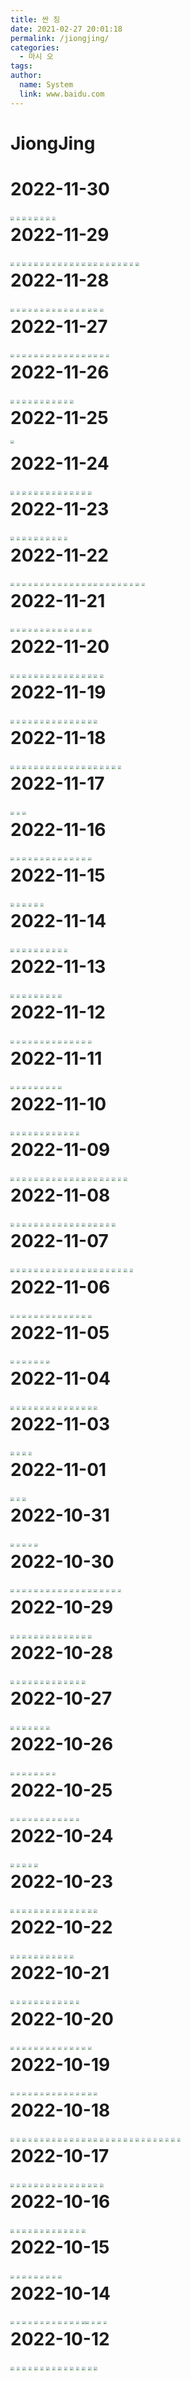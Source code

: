 ```yaml
---
title: 싼 징
date: 2021-02-27 20:01:18
permalink: /jiongjing/
categories:
  - 마시 오
tags:
author:
  name: System
  link: www.baidu.com
---
```

# JiongJing


# 2022-11-30
<div style="float: left;">

<img src="https://s11.weimiquan.com.cn/r/20221130/7d4f469651444b4abcb1ac5384c50a24.jpeg" style="zoom:35%">
<img src="https://s01.wemiquan.com/r/20221130/6efae1e631024790804bd17495aac95c.jpeg" style="zoom:35%">
<img src="https://s02.wemequan.cn/r/20221130/252ea153115b42938592a115f367f587.jpeg" style="zoom:35%">
<img src="https://s01.wemiquan.com/r/20221130/71defb0a9e6343d0909b0f2dada060ab.jpeg" style="zoom:35%">
<img src="https://s02.wemequan.cn/r/20221130/53e36942ac344a73b05ac53c37a6d38e.jpeg" style="zoom:35%">
<img src="https://s03.wemiquan.com/r/20221130/8829cd617d434e7a9af94de49b1fe7b7.jpeg" style="zoom:35%">
<img src="https://s01.wemiquan.com/r/20221130/b3083e62e43a4766bcfdd4fa69bd66f1.jpeg" style="zoom:35%">
<img src="https://s01.wemiquan.com/r/20221130/55a2ee4194ed4d96ad071ad2984efff3.jpeg" style="zoom:35%">

</div>

# 2022-11-29
<div style="float: left;">

<img src="https://s13.weimiquan.com.cn/r/20221129/6f4fedda737a4215a2974ff2091f6655.jpeg" style="zoom:35%">
<img src="https://s13.weimiquan.com.cn/r/20221129/78e6b0b8983b43e1b6ebb798d0d6e360.jpeg" style="zoom:35%">
<img src="https://s13.weimiquan.com.cn/r/20221129/d074537d64c54215be1d5c147eebc94c.jpeg" style="zoom:35%">
<img src="https://s13.weimiquan.com.cn/r/20221129/67be7b976b214ddbb48ac79da2b740bf.jpeg" style="zoom:35%">
<img src="https://s13.weimiquan.com.cn/r/20221129/687bc41a4d554adcb0e19ceb022b96f8.jpeg" style="zoom:35%">
<img src="https://s13.weimiquan.com.cn/r/20221129/c4fa63c72fe649bb9d652cde649cf3e2.jpeg" style="zoom:35%">
<img src="https://s13.weimiquan.com.cn/r/20221129/3ae9dd2bf5c14d168bbc7b3d77a40f2d.jpeg" style="zoom:35%">
<img src="https://s13.weimiquan.com.cn/r/20221129/f3a7be37352f41dea3ae1ba6bfbfc743.jpeg" style="zoom:35%">
<img src="https://s13.weimiquan.com.cn/r/20221129/fc5345ae5a8e4a5583281e279a74ffcc.jpeg" style="zoom:35%">
<img src="https://s04.wemiquan.com/r/20221129/062083796c334a30bfa5b41d2ad7c7d8.jpeg" style="zoom:35%">
<img src="https://s04.wemiquan.com/r/20221129/c5de46f17144490ea5ac08e5c5689bc7.jpeg" style="zoom:35%">
<img src="https://s04.wemiquan.com/r/20221129/38be4ec63c984561a211acf18b2063de.jpeg" style="zoom:35%">
<img src="https://s04.wemiquan.com/r/20221129/f27aab496e7e418693f216faa53602dc.jpeg" style="zoom:35%">
<img src="https://s04.wemiquan.com/r/20221129/47559dc3a4a94b36a4994880c04a998c.jpeg" style="zoom:35%">
<img src="https://s04.wemiquan.com/r/20221129/ff1ae398337645e9b91c6569a6d6948f.jpeg" style="zoom:35%">
<img src="https://s04.wemiquan.com/r/20221129/2ca842620a504c87a2d6b699b8f2a254.jpeg" style="zoom:35%">
<img src="https://s04.wemiquan.com/r/20221129/c32d3a0b47cc4abdb575588ec695f01a.jpeg" style="zoom:35%">
<img src="https://s04.wemiquan.com/r/20221129/156841b173564e72b92780ae1de8aaa5.jpeg" style="zoom:35%">
<img src="https://s11.weimiquan.com.cn/r/20221129/01080e09478f4430886b708ef2ec5ec4.jpeg" style="zoom:35%">
<img src="ttps://s11.weimiquan.com.cn/r/20221129/02e0a65022a94767a8353c5eabe2aa0c.jpeg" style="zoom:35%">
<img src="https://s11.weimiquan.com.cn/r/20221129/b81b4208b85c44f6a8d1a27186fdbe2b.jpeg" style="zoom:35%">
<img src="https://s13.weimiquan.com.cn/r/20221129/5f9519ac671b4b3da64381659c8bf769.jpeg" style="zoom:35%">

</div>

# 2022-11-28
<div style="float: left;">

<img src="https://s02.wemequan.cn/r/20221128/6031d8b05dbf4a7787751e82dbc9d246.jpeg" style="zoom:35%">
<img src="https://s02.wemequan.cn/r/20221128/4abd3e1a103a4c4897e0106805c9d9b5.jpeg" style="zoom:35%">
<img src="https://s02.wemequan.cn/r/20221128/d50e3256eb60482db5022686782a40d5.jpeg" style="zoom:35%">
<img src="https://s02.wemequan.cn/r/20221128/20170602f2d74e639e943a70dd9b9f3f.jpeg" style="zoom:35%">
<img src="https://s02.wemequan.cn/r/20221128/12b4c1aa1c8e432d8946a5b6b834254f.jpeg" style="zoom:35%">
<img src="https://s02.wemequan.cn/r/20221128/c2c61107990641c985a6b468f1912d22.jpeg" style="zoom:35%">
<img src="https://s02.wemequan.cn/r/20221128/c40a6588453d4c3fa81f65df726d00a4.jpeg" style="zoom:35%">
<img src="https://s02.wemequan.cn/r/20221128/4a9cda63be724227bded14aed7ca7705.jpeg" style="zoom:35%">
<img src="https://s02.wemequan.cn/r/20221128/1aa6b70ac403461eb9a2c341f6154805.jpeg" style="zoom:35%">
<img src="https://s02.wemequan.cn/r/20221128/5769aa1e05474e7b81e16d26ff484695.jpeg" style="zoom:35%">
<img src="https://s02.wemequan.cn/r/20221128/7f5584407b324b939179f65262f9b772.jpeg" style="zoom:35%">
<img src="https://s02.wemequan.cn/r/20221128/5b3f73353b104a9c81fe2e9499d21dde.jpeg" style="zoom:35%">
<img src="https://s02.wemequan.cn/r/20221128/562ed96fd32042b4adeb499945b58fb5.jpeg" style="zoom:35%">
<img src="https://s02.wemequan.cn/r/20221128/ee617211252a4bf4b85534cc0a24156f.jpeg" style="zoom:35%">
<img src="https://s02.wemequan.cn/r/20221128/c8c3806f74ad4f5682bdbfffd556d7f4.jpeg" style="zoom:35%">
<img src="https://s02.wemequan.cn/r/20221128/22db5a2d14c24932a442581b23315e9a.jpeg"style="zoom:35%">

</div>

# 2022-11-27
<div style="float: left;">

<img src="https://s02.wemiquan.com/r/20221128/7f8b6686ebd04df99ea56544a83fd604.jpeg" style="zoom:35%">
<img src="https://s02.wemiquan.com/r/20221128/64300c8cd1af4c90b57d4fad88a5ebe4.jpeg" style="zoom:35%">
<img src="https://s01.wemiquan.com/r/20221128/166be7067c6f4442a2004d9185348276.jpeg" style="zoom:35%">
<img src="https://s11.weimiquan.com.cn/r/20221128/fe083a3f6f8e4999a8d734fd89e5b64a.jpeg" style="zoom:35%">
<img src="https://s02.wemiquan.com/r/20221128/a6d1b0ccd85c4ac1986b7878d385e355.jpeg" style="zoom:35%">
<img src="https://s13.weimiquan.com.cn/r/20221128/e2d0afd47ea348228ca4a76cbb389565.jpeg" style="zoom:35%">
<img src="https://s13.weimiquan.com.cn/r/20221127/d140cf7f356b41ff98cfbdb24f080747.jpeg" style="zoom:35%">
<img src="https://s13.weimiquan.com.cn/r/20221127/c47cb9e235104c1e9db7fb0ad6853480.jpeg" style="zoom:35%">
<img src="https://s13.weimiquan.com.cn/r/20221127/46fdf96ead884c089ad801182c5a97e9.jpeg" style="zoom:35%">
<img src="ttps://s13.weimiquan.com.cn/r/20221127/736d4004ff34493bb63318754873e489.jpeg" style="zoom:35%">
<img src="https://s13.weimiquan.com.cn/r/20221127/e214452a1b1a46d192a92dbc054aa7ac.jpeg" style="zoom:35%">
<img src="https://s13.weimiquan.com.cn/r/20221127/07566fe1c73c4d89963d9242fd3016aa.jpeg" style="zoom:35%">
<img src="https://s03.wemiquan.com/r/20221127/060502908a8f42b380c26d390f357353.jpeg" style="zoom:35%">
<img src="https://s05.wemequan.cn/r/20221127/c99c3c9dc7b7497dbea40d8dedead17e.jpeg" style="zoom:35%">
<img src="https://s04.weimiquan.com.cn/r/20221127/dfe0e48270c64515877de8392c0414c9.jpeg" style="zoom:35%">
<img src="https://s02.wemiquan.com/r/20221127/947aaa0ac602412982048810c3173506.jpeg" style="zoom:35%">
<img src="https://s02.wemiquan.com/r/20221127/91a0f80e2a564490be36b96650035a39.jpeg" style="zoom:35%">

</div>

# 2022-11-26
<div style="float: left;">

<img src="https://s10.weimiquan.com.cn/r/20221126/c14c2a6df2384e5a97ad0955612d1c8c.jpeg" style="zoom:35%">
<img src="https://s02.wemiquan.com/r/20221126/cf27f30e55cd4b03b25434951020ef3f.jpeg" style="zoom:35%">
<img src="https://s05.wemequan.cn/r/20221126/486599dee9b9465c8d30785c02862011.jpeg" style="zoom:35%">
<img src="https://s03.weimiquan.com.cn/r/20221126/1917a7b010254c1a80be7a1129f5a7e8.jpeg" style="zoom:35%">
<img src="https://s02.wemiquan.com/r/20221126/9416a64967714d7eae9925867670a3dc.jpeg" style="zoom:35%">
<img src="https://s02.wemequan.cn/r/20221126/d0d925d888774becbd0d1e8f18dd400b.jpeg" style="zoom:35%">
<img src="https://s01.wemiquan.com/r/20221126/c19a99374eb2450ab6b402b6960540f0.jpeg" style="zoom:35%">
<img src="https://s03.wemiquan.com/r/20221126/8c28c50ca87a4d918b38a5394f1652a5.jpeg" style="zoom:35%">
<img src="https://s05.wemiquan.com/r/20221126/7379368287494f748829dd2fd66a8fbd.jpeg" style="zoom:35%">
<img src="https://s01.wemiquan.com/r/20221126/77e73ad5d14f4a7fafd202b8c0b41fe0.jpeg" style="zoom:35%">
<img src="https://s12.weimiquan.com.cn/r/20221126/7fbcc3e25f3e4356a2054f226b414c8d.jpeg" style="zoom:35%">

</div>

# 2022-11-25
<div style="float: left;">

<img src="https://s05.wemequan.cn/r/20221128/73a9246d2fc14109b466c89b5a6dfc1c.png" style="zoom:35%">

</div>

# 2022-11-24
<div style="float: left;">

<img src="https://s11.weimiquan.com.cn/r/20221124/9eee1402c54d414989dfc6c25968dbdb.jpeg" style="zoom:35%">
<img src="https://s03.wemiquan.com/r/20221124/e61185861da94ab4a310b1795508ae42.jpeg" style="zoom:35%">
<img src="https://s03.wemiquan.com/r/20221124/2ae59483ebea42b4b74d97379445d7d0.jpeg" style="zoom:35%">
<img src="https://s05.wemequan.cn/r/20221124/f619a7c9e46d408d9a4041fa4012951e.jpeg" style="zoom:35%">
<img src="https://s02.wemequan.cn/r/20221124/e2bbfa3e53bf438d88caaa9156e6b19f.jpeg" style="zoom:35%">
<img src="https://s04.weimiquan.com.cn/r/20221124/2c68a3d368514575ab652e72c2e4eb4d.jpeg" style="zoom:35%">
<img src="https://s02.wemequan.cn/r/20221125/dfd3b3ad6d1e460b90e2729d5912a7fb.jpeg" style="zoom:35%">
<img src="https://s02.wemequan.cn/r/20221125/f43f3f18469c4f508f06a4e1eb882f69.jpeg" style="zoom:35%">
<img src="https://s02.wemequan.cn/r/20221125/eac3bf108f7c4d6582efa8cd65a8893f.jpeg" style="zoom:35%">
<img src="https://s03.wemiquan.com/r/20221124/510f96075e3049a2bda06d28c6662a5c.jpeg" style="zoom:35%">
<img src="https://s12.weimiquan.com.cn/r/20221124/621cecb74073482d89d7a132e4ae37cf.jpeg" style="zoom:35%">
<img src="https://s03.wemiquan.com/r/20221124/dcdff46a37c54ffda0cc5b5f7fee3f55.jpeg" style="zoom:35%">
<img src="https://s03.wemiquan.com/r/20221124/b061814d0a0345d9ae62ae6f5c80e56f.jpeg" style="zoom:35%">
<img src="https://s01.wemiquan.com/r/20221125/5a12ffef66fa4bcfa4a16bcc446bf287.jpeg" style="zoom:35%">

</div>

# 2022-11-23
<div style="float: left;">

<img src="https://s03.wemiquan.com/r/20221123/1a6b4fed68e8411bbcb22534a1deb3cb.jpeg" style="zoom:35%">
<img src="https://s04.weimiquan.com.cn/r/20221123/0cfe98f5217a401abbb3c5433efedf57.jpeg" style="zoom:35%">
<img src="https://s03.weimiquan.com.cn/r/20221123/1f684b11c06d4eb78fb3e0233b9d3c70.jpeg" style="zoom:35%">
<img src="https://s04.wemiquan.com/r/20221123/4aeb6d13eabd46c29bc21dd6528a73e3.jpeg" style="zoom:35%">
<img src="https://s02.wemiquan.com/r/20221123/0c517a85da37432992ef9bd6a7c9eb0c.jpeg" style="zoom:35%">
<img src="https://s03.wemiquan.com/r/20221123/a92a372dde1f4e5b9df38973d0819d0f.jpeg" style="zoom:35%">
<img src="https://s04.weimiquan.com.cn/r/20221123/f6e3aa1d6b5c491e8d9c44434aba15de.jpeg" style="zoom:35%">
<img src="https://s04.weimiquan.com.cn/r/20221123/10d8d2a367a547c7a1588b93ca6c5f5c.jpeg" style="zoom:35%">
<img src="https://s03.wemiquan.com/r/20221123/7ab7590c60884e1abc904d027e27d4fa.jpeg" style="zoom:35%">
<img src="https://s03.wemiquan.com/r/20221123/9f68cd4dc61c4bd899e230180450f756.jpeg" style="zoom:35%">

</div>

# 2022-11-22
<div style="float: left;">

<img src="https://s01.wemiquan.com/r/20221122/15231fc215eb4a408129e9c8408dec27.jpeg" style="zoom:35%">
<img src="https://s04.wemiquan.com/r/20221122/f213aa83c6354a1e92ba2c85eedfb235.jpeg" style="zoom:35%">
<img src="https://s05.wemiquan.com/r/20221122/8855214f84914631b5994463e02124ce.jpeg" style="zoom:35%">
<img src="https://s05.wemiquan.com/r/20221122/4c6db9a920554711a21ff29592c991e5.jpeg" style="zoom:35%">
<img src="https://s02.wemiquan.com/r/20221122/8116591f406d4366886978111b9c4e6f.jpeg" style="zoom:35%">
<img src="https://s03.weimiquan.com.cn/r/20221122/4d1ad8c327e54be3817319598fc14a5c.jpeg" style="zoom:35%">
<img src="https://s02.wemiquan.com/r/20221122/f682761b07404469a29419e7c79c012e.jpeg" style="zoom:35%">
<img src="https://s03.wemiquan.com/r/20221122/f1cdfa1cac06491992928d7e24f300a8.jpeg" style="zoom:35%">
<img src="https://s05.wemequan.cn/r/20221122/71cc2c2dac454ed2b57b1b55ae2a4678.jpeg" style="zoom:35%">
<img src="https://s04.weimiquan.com.cn/r/20221122/455f5223f83643249d37b405f395564e.jpeg" style="zoom:35%">
<img src="https://s01.wemiquan.com/r/20221122/59e9734b5db143de867a065c52e12103.jpeg" style="zoom:35%">
<img src="https://s15.wemequan.cn/r/20221122/37cc9a447682494cb2b6e7a169a5bd06.jpeg" style="zoom:35%">
<img src="https://s01.wemiquan.com/r/20221122/eedee959b76f43959fd18695c5ab6be4.jpeg" style="zoom:35%">
<img src="https://s02.wemiquan.com/r/20221122/4130107ff94245f5a4881a357481707a.jpeg" style="zoom:35%">
<img src="https://s02.wemiquan.com/r/20221122/6afad7e8de994c7094c579ce57928002.jpeg" style="zoom:35%">
<img src="https://s15.wemequan.cn/r/20221122/ed88b73b089b484bafd6a8e9b08069a9.jpeg" style="zoom:35%">
<img src="https://s03.weimiquan.com.cn/r/20221122/732e736a1e114cef985d451a494d55ea.jpeg" style="zoom:35%">
<img src="https://s01.wemiquan.com/r/20221122/10b5a5fb14374b27b04dc1e54fe351e6.jpeg" style="zoom:35%">
<img src="https://s12.weimiquan.com.cn/r/20221122/9b53b5688cdc4de2a1d6ef10d8455d7c.jpeg" style="zoom:35%">
<img src="https://s03.wemiquan.com/r/20221122/89eaa8da60cc458586c6ddddc4c4cc4b.jpeg" style="zoom:35%">
<img src="https://s01.wemiquan.com/r/20221122/cc25164eb31041508d721e2d356a3dbe.jpeg" style="zoom:35%">
<img src="https://s05.wemiquan.com/r/20221122/a99ec84f83d64fb490f95dc30dd463be.jpeg" style="zoom:35%">
<img src="https://s01.wemiquan.com/r/20221122/51381d6f22b349aebce868bfc4c9f5e9.jpeg" style="zoom:35%">

</div>

# 2022-11-21
<div style="float: left;">

<img src="https://s02.wemiquan.com/r/20221121/fe49e6eafe194987b212a7146c7ccabe.jpeg" style="zoom:35%">
<img src="https://s05.wemequan.cn/r/20221121/19e2a6308afb48e7ada6bb3fdf938b25.jpeg" style="zoom:35%">
<img src="https://s04.wemiquan.com/r/20221121/90fea5426e2c44f99ee1391d2460204d.jpeg" style="zoom:35%">
<img src="https://s10.weimiquan.com.cn/r/20221121/238da1ca92854d08ab53302c954fb96b.jpeg" style="zoom:35%">
<img src="https://s02.wemiquan.com/r/20221122/8da2d7b80702484282fb521e4c6f39dc.jpeg" style="zoom:35%">
<img src="https://s03.weimiquan.com.cn/r/20221122/187ed3f34b1b4241996d6a81243f6341.jpeg" style="zoom:35%">
<img src="https://s02.wemequan.cn/r/20221122/6a4bf255dd464698acd41a6a71a11829.jpeg" style="zoom:35%">
<img src="https://s13.weimiquan.com.cn/r/20221121/c203214d03794bee9b04474cfd519ada.jpeg" style="zoom:35%">
<img src="https://s12.weimiquan.com.cn/r/20221121/37e827e63c024af7b50ea0596e7725ab.jpeg" style="zoom:35%">
<img src="https://s05.wemiquan.com/r/20221121/642ad8b5c0bb4dffb250c032e9b3bada.jpeg" style="zoom:35%">
<img src="https://s12.weimiquan.com.cn/r/20221121/81698618a5ed4b078a4335daf3d4bb99.jpeg" style="zoom:35%">
<img src="https://s05.wemiquan.com/r/20221121/11c6e0fcf6ac44f7a959342731dcffa8.jpeg" style="zoom:35%">
<img src="https://s05.wemiquan.com/r/20221121/0a596f25c66749ce848e42e4a19fc935.jpeg" style="zoom:35%">
<img src="https://s05.wemequan.cn/r/20221121/e16792a69f9b4aee8555af8fcd765e7f.jpeg" style="zoom:35%">

</div>

# 2022-11-20
<div style="float: left;">

<img src="https://s11.weimiquan.com.cn/r/20221120/26357fbe89fa47beb851e42f8372b5ac.jpeg" style="zoom:35%">
<img src="https://s01.wemiquan.com/r/20221120/6688c673c3de4349af29e39851823231.jpeg" style="zoom:35%">
<img src="https://s04.wemiquan.com/r/20221120/cdef0b6a5b5c4d1fa2ece2b1f3f0d59e.jpeg" style="zoom:35%">
<img src="https://s04.weimiquan.com.cn/r/20221120/364209b0a33045e19f965428c7886738.jpeg" style="zoom:35%">
<img src="https://s05.wemequan.cn/r/20221120/935eb79e8ebc4180b276f9712a6b3681.jpeg" style="zoom:35%">
<img src="https://s04.weimiquan.com.cn/r/20221120/5db7f3596c73452ebebd1f8697468e90.jpeg" style="zoom:35%">
<img src="https://s02.wemequan.cn/r/20221120/c24638006e02418283e20b3a98e2b5ba.jpeg" style="zoom:35%">
<img src="https://s01.wemiquan.com/r/20221120/5c6ed420ebc84e478b735d08f83880e0.jpeg" style="zoom:35%">
<img src="https://s02.wemequan.cn/r/20221120/8ab4df5382f14ca88fb5cdb3d00d095a.jpeg" style="zoom:35%">
<img src="https://s05.wemiquan.com/r/20221120/f6798941f73b45058afdaea620b60364.jpeg" style="zoom:35%">
<img src="https://s03.wemiquan.com/r/20221120/3e748887bee44997b19c2459c793d980.jpeg" style="zoom:35%">
<img src="https://s05.wemiquan.com/r/20221120/b9dfacaea3784ba9aa9afa18e01a5a3a.jpeg" style="zoom:35%">
<img src="https://s02.wemequan.cn/r/20221120/c6539bcc2ffa435490bf0b2ef3fcb3fc.jpeg" style="zoom:35%">
<img src="https://s12.weimiquan.com.cn/r/20221120/1bfc7b4b549b471fb1259487db0c2b72.jpeg" style="zoom:35%">
<img src="https://s05.wemiquan.com/r/20221120/7436f674fa234f848dc756c3860ddceb.jpeg" style="zoom:35%">
<img src="https://s01.wemiquan.com/r/20221120/68b58a4221e648849a472eef7acbd6c4.jpeg" style="zoom:35%">

</div>


# 2022-11-19
<div style="float: left;">

<img src="https://s05.wemiquan.com/r/20221119/d66aaf97a88747619933e19122bc6b59.jpeg" style="zoom:35%">
<img src="https://s01.wemiquan.com/r/20221119/c61872cf1013477086fee97e1f3f953c.jpeg" style="zoom:35%">
<img src="https://s02.wemequan.cn/r/20221119/4d24c470f37c44d18b9045b5e1f4c263.jpeg" style="zoom:35%">
<img src="https://s05.wemiquan.com/r/20221119/069692c636ce46e192ca0f41784c6956.jpeg" style="zoom:35%">
<img src="https://s03.wemiquan.com/r/20221119/e2dd4f836bed409fa74fd617ee8e6301.jpeg" style="zoom:35%">
<img src="https://s01.wemiquan.com/r/20221119/b024b231bc094c28b123f1a35888e770.jpeg" style="zoom:35%">
<img src="https://s03.wemiquan.com/r/20221119/54bff57eb212448db0340a47d12cecb7.jpeg" style="zoom:35%">
<img src="https://s05.wemiquan.com/r/20221119/ade507eef4504a72a1739d0589a381f4.jpeg" style="zoom:35%">
<img src="https://s01.wemiquan.com/r/20221119/8f707c3647ef48d7b6ff66df5b66cb5f.jpeg" style="zoom:35%">
<img src="https://s01.wemiquan.com/r/20221119/6cb9a4776f7240a989f8edb9b01913b1.jpeg" style="zoom:35%">
<img src="https://s01.wemiquan.com/r/20221119/d4536e0805ff49e7aa6091929480979a.jpeg" style="zoom:35%">
<img src="https://s05.wemiquan.com/r/20221119/73af4dfc36534741b4526eebea752c23.jpeg" style="zoom:35%">
<img src="https://s05.wemequan.cn/r/20221119/44700625ba2144518e4d67ae6d70365e.jpeg" style="zoom:35%">
<img src="https://s02.wemiquan.com/r/20221119/ca633111d04c47fea2403f32b0258e32.jpeg" style="zoom:35%">
<img src="https://s05.wemiquan.com/r/20221119/b3fbf9dbf43a4b48ad90536e13c44b35.jpeg" style="zoom:35%">

</div>


# 2022-11-18
<div style="float: left;">

<img src="https://s05.wemiquan.com/r/20221119/b2f98cc69bec48f48f8285c00152c065.jpeg" style="zoom:35%">
<img src="https://s05.wemequan.cn/r/20221119/176f787e21e94eaf9a1d82742d52e4c2.jpeg" style="zoom:35%">
<img src="https://s03.wemiquan.com/r/20221119/258185db75cb49508cba72041a2f0392.jpeg" style="zoom:35%">
<img src="https://s03.wemiquan.com/r/20221119/8fc07ac110304cd89d83dea43f569cc9.jpeg" style="zoom:35%">
<img src="https://s05.wemequan.cn/r/20221119/089795fb48e546c582a1ed4167803aad.jpeg" style="zoom:35%">
<img src="https://s12.weimiquan.com.cn/r/20221118/e33e70dd2d4945dcbaf9999b9f1073e0.jpeg" style="zoom:35%">
<img src="https://s05.wemequan.cn/r/20221118/01e7c924d1c64d0a8d5e079ed04481bb.jpeg" style="zoom:35%">
<img src="https://s04.wemiquan.com/r/20221118/484cac3c942a49ae91fbcde5f432cf51.jpeg" style="zoom:35%">
<img src="https://s10.weimiquan.com.cn/r/20221118/d93994e0ff1e4af3ba7380f0ca8e9734.jpeg" style="zoom:35%">
<img src="https://s05.wemiquan.com/r/20221118/86910070112e46fcb9f27bf60b4a87f1.jpeg" style="zoom:35%">
<img src="https://s04.wemiquan.com/r/20221118/46dc90b3444f4c46b74d260a3be37442.jpeg" style="zoom:35%">
<img src="https://s01.wemiquan.com/r/20221118/55ff9b79bfe9487fad6f6569e5717d28.jpeg" style="zoom:35%">
<img src="https://s05.wemequan.cn/r/20221118/990ab8187e254ff1b37a4ad4b0b85a17.jpeg" style="zoom:35%">
<img src="https://fs11.wemiquan.com/r/20221118/802f566e511f4c26bbb3a168eb06c5d6.jpeg" style="zoom:35%">
<img src="https://fs11.wemiquan.com/r/20221118/7deac1bccc224ced9b61b40bb2d8adb4.jpeg" style="zoom:35%">
<img src="https://s15.wemequan.cn/r/20221118/ec3575b89b8a49bfb34e4a87a963c09c.jpeg" style="zoom:35%">
<img src="https://fs13.wemiquan.com/r/20221118/bff562bdacca400a95c1b5f0b30f559d.jpeg" style="zoom:35%">
<img src="https://s02.wemiquan.com/r/20221118/4a95b1e8f71548c78390ab4927a855c9.jpeg" style="zoom:35%">
<img src="https://s02.wemiquan.com/r/20221118/067c2b04587e467da93cb26cc9e8cbe5.jpeg" style="zoom:35%">

</div>


# 2022-11-17
<div style="float: left;">

<img src="https://s02.wemequan.cn/r/20221118/d90422379cd44bf1bc32943dd320affd.jpeg" style="zoom:35%">
<img src="https://s05.wemequan.cn/r/20221118/dbdefaa9657c4c6abcd67511327a4710.jpeg" style="zoom:35%">
<img src="https://s03.wemiquan.com/r/20221118/036fcee3eee04b12a5578002aad9da9f.jpeg" style="zoom:35%">

</div>

# 2022-11-16
<div style="float: left;">

<img src="https://s02.wemiquan.com/r/20221116/81f841304c8a4c8ab0e3c06918e18b86.jpeg" style="zoom:35%">
<img src="https://s11.weimiquan.com.cn/r/20221116/365b44c4cfa34e84a4fcc7d060770cf0.jpeg" style="zoom:35%">
<img src="https://s01.wemiquan.com/r/20221116/e5171159b361428794c9bdcc3d08628e.jpeg" style="zoom:35%">
<img src="https://s05.wemiquan.com/r/20221116/cc7da4444a764263b8caeaa7a1ce1415.jpeg" style="zoom:35%">
<img src="https://s02.wemequan.cn/r/20221116/e4e5f0a0e2424e9cbb4e6739c51fbf77.jpeg" style="zoom:35%">
<img src="https://s04.wemiquan.com/r/20221116/2191dc2c058a45b69cddb751dc680866.jpeg" style="zoom:35%">
<img src="https://s11.weimiquan.com.cn/r/20221116/cb914a0cd4d3462e95f6da78965cc9c3.jpeg" style="zoom:35%">
<img src="https://s04.wemiquan.com/r/20221116/1fa4d0a845fd45699a75f126cef56bc5.jpeg" style="zoom:35%">
<img src="https://fs12.wemiquan.com/r/20221116/8f63f53cd72e431291fc53b1c869d58b.jpeg" style="zoom:35%">
<img src="https://s01.wemiquan.com/r/20221116/019fa4fb1e34432ab3e44f9c3abe2ab1.jpeg" style="zoom:35%">
<img src="https://s02.wemequan.cn/r/20221116/b02237fdef804ce5a441b96d3e624e00.jpeg" style="zoom:35%">
<img src="https://fs12.wemiquan.com/r/20221116/d8a9761314c4435ca5ff101432a1f340.jpeg" style="zoom:35%">
<img src="https://s05.wemequan.cn/r/20221116/79e207591ddb49a69dfb54bf44137230.jpeg" style="zoom:35%">
<img src="https://s02.wemequan.cn/r/20221116/ad9b715937e84d00ad57b763223fb7a6.jpeg" style="zoom:35%">

</div>

# 2022-11-15
<div style="float: left;">

<img src="https://s01.wemiquan.com/r/20221115/7c484277207d4e2e85f04a100ea3bd52.jpeg" style="zoom:35%">
<img src="https://s02.wemiquan.com/r/20221115/a822a8aea22349bbb9519ee175b5a5b4.jpeg" style="zoom:35%">
<img src="https://fs04.wemiquan.com/r/20221115/d0d092afadf24689b2706dbe75aba768.jpeg" style="zoom:35%">
<img src="https://s01.wemiquan.com/r/20221115/a6c158e95ed34830be27dad6b442b045.jpeg" style="zoom:35%">
<img src="https://s15.wemequan.cn/r/20221115/d9d9b5af31664e1da79e2a565301fa0b.jpeg" style="zoom:35%">
<img src="https://s15.wemequan.cn/r/20221115/efc5d9e5360b438e89a7f577f5903868.jpeg" style="zoom:35%">

</div>

# 2022-11-14
<div style="float: left;">

<img src="https://s05.wemiquan.com/r/20221114/fc515cf0d5dd43888a1bc3a666eb3505.jpeg" style="zoom:35%">
<img src="https://s02.wemiquan.com/r/20221114/444f6d6e4fcf44959b5b966a9ec26ad5.jpeg" style="zoom:35%">
<img src="https://s01.wemiquan.com/r/20221114/9aa96237e53747e2b3f2d6fa1c8a6689.jpeg" style="zoom:35%">
<img src="https://s02.wemequan.cn/r/20221114/8089141500874743a494f7c50c3c10e5.jpeg" style="zoom:35%">
<img src="https://s03.wemiquan.com/r/20221114/a36ffccd5898474aae54d275891d392e.jpeg" style="zoom:35%">
<img src="https://s01.wemiquan.com/r/20221114/7b43371caf7544f4a24acd26fca1f6a7.jpeg" style="zoom:35%">
<img src="https://fs13.wemiquan.com/r/20221114/6a53ac5933b74219908de4468bf2b75e.jpeg" style="zoom:35%">
<img src="https://s05.wemequan.cn/r/20221114/b6eee4669c284838a4f81994f1b679b5.jpeg" style="zoom:35%">
<img src="https://s15.wemequan.cn/r/20221114/c436c167bf16413d90dd9e5a33fb84a1.jpeg" style="zoom:35%">
<img src="https://s15.wemequan.cn/r/20221114/a90372b8a7fe410ea305155e26b71c6b.jpeg" style="zoom:35%">

</div>

# 2022-11-13
<div style="float: left;">

<img src="https://s15.wemequan.cn/r/20221113/52b0033e0cb64590b2a718274d3f5454.jpeg" style="zoom:35%">
<img src="https://s03.wemiquan.com/r/20221113/63b52c2532ba464ab51cca0bac146328.jpeg" style="zoom:35%">
<img src="https://fs10.wemiquan.com/r/20221113/d0a02e1349f246e99c9f074290f6327e.jpeg" style="zoom:35%">
<img src="https://s11.weimiquan.com.cn/r/20221113/109e61f52d2641e082922d94f225cb54.jpeg" style="zoom:35%">
<img src="https://s02.wemiquan.com/r/20221113/4d4c7df90ac74f19b812e1022b59b802.jpeg" style="zoom:35%">
<img src="https://s05.wemequan.cn/r/20221113/8e48e674f18c4f9994c245b02423ef4c.jpeg" style="zoom:35%">
<img src="https://fs03.wemiquan.com/r/20221114/5655392b9e5d4a7389ed80fa39e45fb7.jpeg" style="zoom:35%">
<img src="https://s02.wemiquan.com/r/20221115/b34e99cd2e5e427fabe243e9e990437b.jpeg" style="zoom:35%">
<img src="https://s02.wemiquan.com/r/20221115/f708003649304b93be3349a646cafc67.jpeg" style="zoom:35%">

</div>

# 2022-11-12
<div style="float: left;">

<img src="https://s02.wemiquan.com/r/20221112/c1994f87aeb542e0a8b55896b3560fe6.jpeg" style="zoom:35%">
<img src="https://s01.wemiquan.com/r/20221112/a201e931f52748f18c78b05d2aa48535.jpeg" style="zoom:35%">
<img src="https://s05.wemiquan.com/r/20221112/9e90aa79821e42a28ab0dec7ffa2fc76.jpeg" style="zoom:35%">
<img src="https://s03.wemiquan.com/r/20221112/4345571cffd642a19ced40c1c07f470c.jpeg" style="zoom:35%">
<img src="https://s05.wemequan.cn/r/20221112/8f00d748a0f34a58923c071421c87234.jpeg" style="zoom:35%">
<img src="https://s15.wemequan.cn/r/20221112/24806391145543f592a98e8650403619.jpeg" style="zoom:35%">
<img src="https://s01.wemiquan.com/r/20221112/55b465a6dd814c3886f947aeae92a4c8.jpeg" style="zoom:35%">
<img src="https://s05.wemequan.cn/r/20221112/0ce1f78117ad4db6b75553d0003111fc.jpeg" style="zoom:35%">
<img src="https://s04.wemiquan.com/r/20221112/faedcfbf63be42dcbc6327c45920cb15.jpeg" style="zoom:35%">
<img src="https://s02.wemiquan.com/r/20221112/c5cca044878e484d883dfc2320a5a770.jpeg" style="zoom:35%">
<img src="https://s03.wemiquan.com/r/20221112/3505c85b5510485a999271b4dad811ba.jpeg" style="zoom:35%">
<img src="https://fs13.wemiquan.com/r/20221112/0bad9c0f8f5041e39fbebacef72d71ff.jpeg" style="zoom:35%">
<img src="https://fs04.wemiquan.com/r/20221112/6f2403afce9942c1abb1b4ca18f5ec38.jpeg" style="zoom:35%">
<img src="https://s02.wemequan.cn/r/20221112/86aee35794b14324bd16fa89e9684e5f.jpeg" style="zoom:35%">

</div>

# 2022-11-11
<div style="float: left;">
<img src="https://s05.wemequan.cn/r/20221111/8b1a0b01c1884f0bab84effbf6c52625.jpeg" style="zoom:35%">
<img src="https://fs12.wemiquan.com/r/20221111/fbb6f239b6a74be3a6e41e8999428cb5.jpeg" style="zoom:35%">
<img src="https://s02.wemequan.cn/r/20221111/d0ebd657ffd849178262899736e3242c.jpeg" style="zoom:35%">
<img src="https://s15.wemequan.cn/r/20221111/4a54be0fc2f648b58930ba0b66519c6e.jpeg" style="zoom:35%">
<img src="https://s05.wemequan.cn/r/20221111/29a5e12d48a24dcc9fb9f30b776a68ad.jpeg" style="zoom:35%">
<img src="https://fs12.wemiquan.com/r/20221111/b2de602959144c3b86be5e0c5d36df6a.jpeg" style="zoom:35%">
<img src="https://s05.wemiquan.com/r/20221111/56ab7d585930475393de14ea21f4ba0b.jpeg" style="zoom:35%">
<img src="https://fs12.wemiquan.com/r/20221111/6739033b85214d87b4d392f3b6495c54.jpeg" style="zoom:35%">
<img src="https://s02.wemequan.cn/r/20221111/3a6caae0b51e4fc1a1808b0568783451.jpeg" style="zoom:35%">

</div>

# 2022-11-10
<div style="float: left;">

<img src="https://s02.wemequan.cn/r/20221110/d1ee8cab404c436bb5d668ef4776a342.jpeg" style="zoom:35%">
<img src="https://s01.wemiquan.com/r/20221110/9c113f5c03a04cdd9700e9827d070b0a.jpeg" style="zoom:35%">
<img src="https://fs12.wemiquan.com/r/20221110/83c2bef87886437d9a0b2b8a620cb97e.jpeg" style="zoom:35%">
<img src="https://s01.wemiquan.com/r/20221110/d1ec1397d64d47999eb8389d7abe635e.jpeg" style="zoom:35%">
<img src="https://s05.wemequan.cn/r/20221110/3536e5645d0f414c93125b7b6fd627f5.jpeg" style="zoom:35%">
<img src="https://s03.wemiquan.com/r/20221110/460cbef06c1a4ebca32804839dbc554d.jpeg" style="zoom:35%">
<img src="https://s02.wemiquan.com/r/20221110/d23901cb7ec64a0d84a1f264570eea75.jpeg" style="zoom:35%">
<img src="https://s05.wemiquan.com/r/20221110/b0463ca545b74104801b87e33b799d69.jpeg" style="zoom:35%">
<img src="https://s01.wemiquan.com/r/20221110/5408841ae0294914b1350b9dd5c2878d.jpeg" style="zoom:35%">
<img src="https://s04.wemiquan.com/r/20221110/e66b07ff1f054dafaac9d17bbb59da52.jpeg" style="zoom:35%">
<img src="https://s05.wemiquan.com/r/20221110/7d444f9104ba4bbc9df8e83152d0cda4.jpeg" style="zoom:35%">
<img src="https://s04.wemiquan.com/r/20221110/aabacd77d1ce4555a9502966c6dc8889.jpeg" style="zoom:35%">

</div>

# 2022-11-09
<div style="float: left;">

<img src="https://s05.wemiquan.com/r/20221109/44ea6e57926c474e97f53b77bb18a736.jpeg" style="zoom:35%">
<img src="https://s05.wemequan.cn/r/20221109/d890121197d54144811aae2368dc71c3.jpeg" style="zoom:35%">
<img src="https://s11.weimiquan.com.cn/r/20221109/356016a24ef2447185c3aeb0b102e603.jpeg" style="zoom:35%">
<img src="https://s12.weimiquan.com.cn/r/20221109/83c81d1f3a794f5ba4fba92776bf7a4f.jpeg" style="zoom:35%">
<img src="https://s05.wemiquan.com/r/20221109/2fe846217e074faa8cfd612693bfd95c.jpeg" style="zoom:35%">
<img src="https://s11.weimiquan.com.cn/r/20221109/76f8d979a5f2471fab1bfcb9f547786c.jpeg" style="zoom:35%">
<img src="https://s13.weimiquan.com.cn/r/20221109/05f16f5550b144a8b13d688623c46d65.jpeg" style="zoom:35%">
<img src="https://s02.wemiquan.com/r/20221109/f6eee077d7bf4552b9be82a207390493.jpeg" style="zoom:35%">
<img src="https://fs10.wemiquan.com/r/20221109/92d2175be1b74a06b063491383b407a7.jpeg" style="zoom:35%">
<img src="https://s11.weimiquan.com.cn/r/20221109/af3525d3d3ff46c99c36500f7d924f86.jpeg" style="zoom:35%">
<img src="https://s02.wemequan.cn/r/20221109/ec49a0dd78884acca5f2faa01e99600b.jpeg" style="zoom:35%">
<img src="https://s05.wemequan.cn/r/20221109/b699734d14d64fecafcd5ea40cbc41be.jpeg" style="zoom:35%">
<img src="https://s05.wemiquan.com/r/20221109/94de0ac71eca4103b5a482881bad831c.jpeg" style="zoom:35%">
<img src="https://s02.wemiquan.com/r/20221109/f17505fb35c4407786f56dc18b86d09e.jpeg" style="zoom:35%">
<img src="https://fs10.wemiquan.com/r/20221109/43e719c5aa044f8eb7703d72a3b77b7e.jpeg" style="zoom:35%">
<img src="https://s01.wemiquan.com/r/20221109/1444a30445aa4e5ab21d47e12e99c5ab.jpeg" style="zoom:35%">
<img src="https://s05.wemequan.cn/r/20221109/748d58e0fb6740e88ad9d368db3c8842.jpeg" style="zoom:35%">
<img src="https://s04.wemiquan.com/r/20221109/dc6b9527dcc84c55873039ac754f83f4.jpeg" style="zoom:35%">
<img src="https://s15.wemequan.cn/r/20221109/0b87d737553149f7be6d81177c0aed50.jpeg" style="zoom:35%">
<img src="https://s04.wemiquan.com/r/20221109/7baeb2b2ba7845019d8e2ea53f81ae9e.jpeg" style="zoom:35%">

</div>

# 2022-11-08
<div style="float: left;">

<img src="https://fs10.wemiquan.com/r/20221108/8a8bdeed35c04fb398ee20d1a788ad18.jpeg" style="zoom:35%">
<img src="https://s11.weimiquan.com.cn/r/20221108/f5102b44d4654c02a1e09c8729d6c30c.jpeg" style="zoom:35%">
<img src="https://s02.wemiquan.com/r/20221108/90e61837544c42c082d4192730830f78.jpeg" style="zoom:35%">
<img src="https://s04.wemiquan.com/r/20221108/1b86c00764a34db8b82f247807403298.jpeg" style="zoom:35%">
<img src="https://s01.wemiquan.com/r/20221108/55b466bd6575430bbe55770223f12e7a.jpeg" style="zoom:35%">
<img src="https://s01.wemiquan.com/r/20221108/cdfd59ff70c04c87bba288cc4419ffdc.jpeg" style="zoom:35%">
<img src="https://s05.wemiquan.com/r/20221108/bd85de24b9a1492280f00ff27142667e.jpeg" style="zoom:35%">
<img src="https://s05.wemequan.cn/r/20221108/c16d8805950d4fd481148eabe8835478.jpeg" style="zoom:35%">
<img src="https://s02.wemiquan.com/r/20221108/bd42fac1ab784e95984672f1def8ef00.jpeg" style="zoom:35%">
<img src="https://s01.wemiquan.com/r/20221108/e4d7bd8b3c20477383b9d421ce2a5b2d.jpeg" style="zoom:35%">
<img src="https://s04.wemiquan.com/r/20221108/ae6de1f270934d0d8b6740cc9f5fa285.jpeg" style="zoom:35%">
<img src="https://s05.wemiquan.com/r/20221108/44d9e36bc2f544efa9593948dc6a1bcb.jpeg" style="zoom:35%">

<img src="https://s05.wemequan.cn/r/20221109/cac934755ac64705b2b4a645c2873faa.jpeg" style="zoom:35%">
<img src="https://s01.wemiquan.com/r/20221109/00d40dd5b7e44f85891e7d5f004a0497.jpeg" style="zoom:35%">
<img src="https://s15.wemequan.cn/r/20221109/2a2e2302e98d4501b955ae2983d91362.jpeg" style="zoom:35%">
<img src="https://s05.wemequan.cn/r/20221109/5f64a5243dc14027878e7c887533f559.jpeg" style="zoom:35%">
<img src="https://s04.wemiquan.com/r/20221109/7a4661d85a32499694002f9da6339cc3.jpeg" style="zoom:35%">
<img src="https://s03.wemiquan.com/r/20221109/ad8881a9e0ca4b5889c9ed91a3dd76ed.jpeg" style="zoom:35%">


</div>

# 2022-11-07
<div style="float: left;">

<img src="https://s05.wemiquan.com/r/20221107/a58650e23b784b6ca7d1ba3f3146cc0b.jpeg" style="zoom:35%">
<img src="https://s15.wemequan.cn/r/20221108/829762fcd73b455183af03207e91b377.jpeg" style="zoom:35%">
<img src="https://s01.wemiquan.com/r/20221108/d3af28ec5bc744f384651ed26a095a27.jpeg" style="zoom:35%">
<img src="https://s11.weimiquan.com.cn/r/20221108/955e7b87ca2c4d23a0569c2d1113f8c3.jpeg" style="zoom:35%">
<img src="https://s11.weimiquan.com.cn/r/20221108/1e1baa00279540b784437ae7529b96c6.jpeg" style="zoom:35%">
<img src="https://s05.wemiquan.com/r/20221108/904ec140b90e491fbb60c93ebb55d99d.jpeg" style="zoom:35%">
<img src="https://s01.wemiquan.com/r/20221108/e26ddd7e58724c6ea5790651dc53986a.jpeg" style="zoom:35%">
<img src="https://fs10.wemiquan.com/r/20221108/ef5260a8bde148908c64882121314ada.jpeg" style="zoom:35%">
<img src="https://s15.wemequan.cn/r/20221107/2624fbdab07343e7b9340089b7ce9a83.jpeg" style="zoom:35%">
<img src="https://s02.wemiquan.com/r/20221107/a205b77c47694d4486a3037b059277d2.jpeg" style="zoom:35%">
<img src="https://fs03.wemiquan.com/r/20221108/9dc3d2eaa82240d48b2f7f57f91618e8.jpeg" style="zoom:35%">
<img src="https://s01.wemiquan.com/r/20221108/d80985dbdcaa4f7bb9200a9aa028e9a9.jpeg" style="zoom:35%">
<img src="https://s01.wemiquan.com/r/20221108/15747a9656a4482fbcace973f27bd94b.jpeg" style="zoom:35%">
<img src="https://s05.wemiquan.com/r/20221107/b7cf7f9afa7c4a0a958c7ccee8987efb.jpeg" style="zoom:35%">
<img src="https://s04.wemiquan.com/r/20221107/aa143940ef034400b377b59cd93fd3e5.jpeg" style="zoom:35%">
<img src="https://s01.wemiquan.com/r/20221107/10fd75bb4cf64b2fa7259dbb9dcf0255.jpeg" style="zoom:35%">
<img src="https://s15.wemequan.cn/r/20221107/49e883be83e642b08f5fbf39a1a20306.jpeg" style="zoom:35%">
<img src="https://s05.wemiquan.com/r/20221107/78f8dcf862824023ab34238581f8d9bf.jpeg" style="zoom:35%">
<img src="https://s05.wemiquan.com/r/20221107/cb3a297157fd4fdf8aba404f3687490c.jpeg" style="zoom:35%">
<img src="https://s05.wemequan.cn/r/20221107/81b03681ebe64db5991c4b563a405714.jpeg" style="zoom:35%">
<img src="https://s01.wemiquan.com/r/20221107/739f4f4df6a24d089e198029123cde0f.jpeg" style="zoom:35%">
</div>


# 2022-11-06
<div style="float: left;">

<img src="https://s03.wemiquan.com/r/20221106/6b3e425aa26741ac87b103ed7aa5c29d.jpeg" style="zoom:35%">
<img src="https://fs03.wemiquan.com/r/20221106/5a9a51b983c0415faf25c442ab4dae22.jpeg" style="zoom:35%">
<img src="https://s01.wemiquan.com/r/20221106/c9a30011b40545ef83212be45bd373a7.jpeg" style="zoom:35%">
<img src="https://fs04.wemiquan.com/r/20221106/b28c042a909b40b299cb62e979cf29ee.jpeg" style="zoom:35%">
<img src="https://s02.wemiquan.com/r/20221106/6650701407b841e998d423a82882d099.jpeg" style="zoom:35%">
<img src="https://s02.wemequan.cn/r/20221106/2e7b82ed86f64059936394fec8e0679d.jpeg" style="zoom:35%">
<img src="https://s02.wemiquan.com/r/20221106/cce8acd2a0074fe880af4c109f6e3a5d.jpeg" style="zoom:35%">
<img src="https://s02.wemequan.cn/r/20221106/397d5ccfaaaf49f8a85e5df5ade35d8d.jpeg" style="zoom:35%">
<img src="https://s02.wemiquan.com/r/20221106/e8f23b3878934b5bbbe6da7f0f8a4f52.jpeg" style="zoom:35%">
<img src="https://fs03.wemiquan.com/r/20221106/18364258613e443095ef82b96e79ba60.jpeg" style="zoom:35%">
<img src="https://s02.wemiquan.com/r/20221106/6a3c7c8d436943dc99e18c91f58cc9aa.jpeg" style="zoom:35%">
<img src="https://s05.wemequan.cn/r/20221106/685d8d458d334181b0620632414790e7.jpeg" style="zoom:35%">
<img src="https://s02.wemiquan.com/r/20221106/52a9a003871249878364836805d52df7.jpeg" style="zoom:35%">
<img src="https://s02.wemequan.cn/r/20221106/ee76770b917342bd992f230824fc19ef.jpeg" style="zoom:35%">


</div>

# 2022-11-05
<div style="float: left;">

<img src="https://s05.wemequan.cn/r/20221105/99cc312f71aa46b682184a57ba5ad0a4.jpeg" style="zoom:35%">
<img src="https://s13.weimiquan.com.cn/r/20221106/0d64dd1e62ff4e3a9b1dd17e6335d140.jpeg" style="zoom:35%">
<img src="https://s05.wemequan.cn/r/20221106/48189cc325344c72aaa5e55eaafefcbb.jpeg" style="zoom:35%">
<img src="https://fs04.wemiquan.com/r/20221106/ccea09ebd0cd4341b64bcdf827bfaf14.jpeg" style="zoom:35%">
<img src="https://fs04.wemiquan.com/r/20221106/be94f145223f4573903a38717db592e8.jpeg" style="zoom:35%">
<img src="https://s03.wemiquan.com/r/20221106/58bc7e3c548148b5b7397f2da7336038.jpeg" style="zoom:35%">

<img src="https://fs10.wemiquan.com/r/20221106/6df3b1e0897d47b9ad297221fed4be49.jpeg" style="zoom:35%">

</div>

# 2022-11-04
<div style="float: left;">

<img src="https://s01.wemiquan.com/r/20221104/efec8f36bc9e4c7f981590abe673546b.jpeg" style="zoom:35%">
<img src="https://s02.wemequan.cn/r/20221106/c6e6226eaf7149f287148dbb14228291.jpeg" style="zoom:35%">
<img src="https://s05.wemequan.cn/r/20221106/6ce223b310e149b5aaeb6b87f34ab259.jpeg" style="zoom:35%">
<img src="https://s02.wemiquan.com/r/20221106/1f39850f473b4b93a966008bff144a5f.jpeg" style="zoom:35%">
<img src="https://fs03.wemiquan.com/r/20221106/adac7c49e167437d930f12fd1cc82581.jpeg" style="zoom:35%">
<img src="https://fs10.wemiquan.com/r/20221104/955ed65b17b246cdaa4eb265f1c6caf1.jpeg" style="zoom:35%">
<img src="https://s15.wemequan.cn/r/20221104/d450df52694142ae8d070192e9cc43ff.jpeg" style="zoom:35%">
<img src="https://s05.wemequan.cn/r/20221104/a2ed7bc0f88540398e9ce4cfb378ee58.jpeg" style="zoom:35%">
<img src="https://s05.wemequan.cn/r/20221104/edc6cad985474f68a4bad81529f980e6.jpeg" style="zoom:35%">
<img src="https://s03.wemiquan.com/r/20221104/ef4a12df8b6242859734cb608f3d2172.jpeg" style="zoom:35%">
<img src="https://s05.wemequan.cn/r/20221104/6fc9113053404b048337a882dd5cfe3b.jpeg" style="zoom:35%">
<img src="https://s02.wemequan.cn/r/20221106/79baefe227994264938223ff97017600.jpeg" style="zoom:35%">
<img src="https://s04.wemiquan.com/r/20221106/164c068b2f5b41bbb88eecec0666a9ab.jpeg" style="zoom:35%">
<img src="https://fs10.wemiquan.com/r/20221104/ed11967a724f49d3b3df49039860d5c8.jpeg" style="zoom:35%">
<img src="https://s02.wemiquan.com/r/20221104/a860d100b611434f89e52919b804e89b.jpeg" style="zoom:35%">


</div>

# 2022-11-03
<div style="float: left;">

<img src="https://s12.weimiquan.com.cn/r/20221103/9b6b7a1443834592b90a411aebb35343.jpeg" style="zoom:35%">
<img src="https://s03.wemiquan.com/r/20221106/6ed2e71d9987439f94522cc40bb52af8.jpeg" style="zoom:35%">
<img src="https://s15.wemequan.cn/r/20221106/588c98e75f8b43d6aae964e178dfb7c2.jpeg" style="zoom:35%">
<img src="https://s01.wemiquan.com/r/20221106/e833c2002a7d481e87c72bbd2aab7728.jpeg" style="zoom:35%">

</div>

# 2022-11-01
<div style="float: left;">

<img src="https://s01.wemiquan.com/r/20221101/14d3ae5bf2fa417480a39acdb8e8e8e0.jpeg" style="zoom:35%">

<img src="https://s02.wemequan.cn/r/20221101/74c5172edd684de8ae2f3dcb28205cb1.jpeg" style="zoom:35%">

<img src="https://s04.wemiquan.com/r/20221106/47af3a5848154b688982ed0137357bb3.jpeg" style="zoom:35%">

</div>

# 2022-10-31
<div style="float: left;">

<img src="https://s02.wemiquan.com/r/20221031/82e57eddff974b7495747a1efe27f5b7.jpeg" style="zoom:35%">
<img src="https://s01.wemiquan.com/r/20221031/278f16d2307e44a796059c7ffc6543a8.jpeg" style="zoom:35%">
<img src="https://s05.wemequan.cn/r/20221031/864746e9edb248c8a0bfc26453fd12f1.jpeg" style="zoom:35%">
<img src="https://s05.wemiquan.com/r/20221031/7731d1512fd6409e9b59cad6ae71e423.jpeg" style="zoom:35%">
<img src="https://s13.weimiquan.com.cn/r/20221031/8f3fe970cf8f46648cdc27753f828f48.jpeg" style="zoom:35%">
</div>

# 2022-10-30
<div style="float: left;">

<img src="https://fs04.wemiquan.com/r/20221030/ecde4f9739f94e6885f3eaad6fa80b12.jpeg" style="zoom:35%">
<img src="https://fs04.wemiquan.com/r/20221106/517a8f8960bb4480924d657420002d5c.jpeg" style="zoom:35%">
<img src="https://s11.weimiquan.com.cn/r/20221106/8f538e5312b64c4281a864b30f61ea41.jpeg" style="zoom:35%">
<img src="https://s02.wemiquan.com/r/20221106/7d6c7931bcb1435eb45e41db69463fec.jpeg" style="zoom:35%">
<img src="https://fs04.wemiquan.com/r/20221106/c806868cc2454a8d8111827b8b0411e6.jpeg" style="zoom:35%">
<img src="https://s02.wemiquan.com/r/20221106/e26c1cb1fbd8496d8c04ebb115b8ae23.jpeg" style="zoom:35%">
<img src="https://s04.wemiquan.com/r/20221030/75d1b1e675524ef1ad14f8736f41f4d1.jpeg" style="zoom:35%">
<img src="https://s11.weimiquan.com.cn/r/20221030/589ce177962c45b6b8bb2f164c1e5650.jpeg" style="zoom:35%">
<img src="https://s03.wemiquan.com/r/20221030/e26c6469704c466bb6a3d6f994f84c86.jpeg" style="zoom:35%">
<img src="https://s04.wemiquan.com/r/20221030/c32c7964fa304844b33a6996d383cb33.jpeg" style="zoom:35%">
<img src="https://s02.wemiquan.com/r/20221030/e667d5e230584ecda826612860f644ff.jpeg" style="zoom:35%">
<img src="https://s02.wemiquan.com/r/20221030/fd48a6afd8e54c559ad6d1eb4aa65e4e.jpeg" style="zoom:35%">
<img src="https://s02.wemiquan.com/r/20221030/f3b1ccccabdd43c8b7101f77b5a40f32.jpeg" style="zoom:35%">
<img src="https://s03.wemiquan.com/r/20221030/8bf443328cd441edb0a8c8ad823b8dcf.jpeg" style="zoom:35%">
<img src="https://s13.weimiquan.com.cn/r/20221030/dffcbafb8d0843f39f19832354462331.jpeg" style="zoom:35%">
<img src="https://s03.wemiquan.com/r/20221030/e7d225a1ee8c42f68ff736fe5b6dce42.jpeg" style="zoom:35%">
<img src="https://s01.wemiquan.com/r/20221030/1619be52916343918830a12afb964b3e.jpeg" style="zoom:35%">
<img src="https://s02.wemiquan.com/r/20221030/e4feff23b28548ddbfee1da17e3f87a4.jpeg" style="zoom:35%">
<img src="https://s03.wemiquan.com/r/20221030/5d9b7f5dfdcf4d869df444fdef50ec12.jpeg" style="zoom:35%">


</div>

# 2022-10-29
<div style="float: left;">

<img src="https://s04.wemiquan.com/r/20221029/53dc9f89269e4711b3aba594261f3af6.jpeg" style="zoom:35%">
<img src="https://s03.wemiquan.com/r/20221029/74adb6efbbea4fd48542412b967dac62.jpeg" style="zoom:35%">
<img src="https://s01.wemiquan.com/r/20221029/c9324bc2e18d41c9bd72378c296a3885.jpeg" style="zoom:35%">
<img src="https://s11.weimiquan.com.cn/r/20221029/3919eef867204af198b63cea7cff67a0.jpeg" style="zoom:35%">
<img src="https://s11.weimiquan.com.cn/r/20221029/05e66bee24c6463b920ec72e0f1a1bcf.jpeg" style="zoom:35%">
<img src="https://s02.wemiquan.com/r/20221029/3efc1d0ae49e4b3193bacff0ebf4ad34.jpeg" style="zoom:35%">
<img src="https://s02.wemequan.cn/r/20221029/7681ab995fc640a3a17eca7d224b029f.jpeg" style="zoom:35%">
<img src="https://s02.wemiquan.com/r/20221029/7f6a74f618bf4a1790f26175c8f6d623.jpeg" style="zoom:35%">
<img src="https://s02.wemiquan.com/r/20221029/e95a7f97376642a89b2394d6da47a76f.jpeg" style="zoom:35%">
<img src="https://fs04.wemiquan.com/r/20221029/902386c71da54e86a9a3379d511daa83.jpeg" style="zoom:35%">
<img src="https://s03.wemiquan.com/r/20221029/511551e09cb64cdd862c0105b3f1442b.jpeg" style="zoom:35%">

<img src="https://s02.wemequan.cn/r/20221029/195d3bcbeabc443cb4b1ad5c7fbda550.jpeg" style="zoom:35%">
<img src="https://s03.wemiquan.com/r/20221029/a97e66caadf64121a0a921b985ec85ad.jpeg" style="zoom:35%">
<img src="https://s01.wemiquan.com/r/20221029/f430e1b769cb4215b26232347248d41b.jpeg" style="zoom:35%">


</div>

# 2022-10-28
<div style="float: left;">

<img src="https://s11.weimiquan.com.cn/r/20221028/0d8ec4952fde427ba3b59b01a453539a.jpeg" style="zoom:35%">

<img src="https://s05.wemequan.cn/r/20221028/b83445d437bb48ba9bd05e6fba81abc4.jpeg" style="zoom:35%">

<img src="https://s02.wemiquan.com/r/20221028/b847eabc2aca405689022151dd096f47.jpeg" style="zoom:35%">

<img src="https://s11.weimiquan.com.cn/r/20221028/aab6cccb15534ed4b62406fde645b619.jpeg" style="zoom:35%">
<img src="https://s05.wemequan.cn/r/20221028/0d4513b1623f42279d0d996943ffff40.jpeg" style="zoom:35%">
<img src="https://s04.wemiquan.com/r/20221028/5626e166559443e0b7c17b8db921d405.jpeg" style="zoom:35%">
<img src="https://s01.wemiquan.com/r/20221028/d863b4104c8849da9944c22d5f9a0d9f.jpeg" style="zoom:35%">
<img src="https://s02.wemequan.cn/r/20221028/a56a4ac2420b4a0f864a4a07998ed1da.jpeg" style="zoom:35%">
<img src="https://s02.wemiquan.com/r/20221028/7c43778133e7434dbf4c0db93f618a47.jpeg" style="zoom:35%">
<img src="https://fs10.wemiquan.com/r/20221028/8823ce93cb324e18bfb69ebbab3925ed.jpeg" style="zoom:35%">
<img src="https://s02.wemequan.cn/r/20221028/9641fb8922bc4e6c94e28d5734977cd2.jpeg" style="zoom:35%">
<img src="https://s05.wemequan.cn/r/20221028/fe2601960a5a4cb792daed47b5e8c536.jpeg" style="zoom:35%">
<img src="https://s04.wemiquan.com/r/20221028/71b7a67df59d4b06a8930b262df1abbd.jpeg" style="zoom:35%">

</div>

# 2022-10-27
<div style="float: left;">

<img src="https://s01.wemiquan.com/r/20221027/68ac36acd2b343b88c04bc94eeecfa7b.jpeg" style="zoom:35%">
<img src="https://s02.wemiquan.com/r/20221027/77ce97e657a64d91a9f1683bc8063dc5.jpeg" style="zoom:35%">
<img src="https://s05.wemequan.cn/r/20221027/06b22db43b754150a22d96119540707f.jpeg" style="zoom:35%">
<img src="https://s03.wemiquan.com/r/20221027/285bad153e8647648e8ce71d340958e7.jpeg" style="zoom:35%">
<img src="https://s04.wemiquan.com/r/20221027/4e134f60fdcc4016bb77864f39b61977.jpeg" style="zoom:35%">
<img src="https://s05.wemequan.cn/r/20221027/79435baee0494594a55af038a7657780.jpeg" style="zoom:35%">
<img src="https://s05.wemequan.cn/r/20221027/fa445f1d966746eabedc0e3b0706dcbd.jpeg" style="zoom:35%">


</div>

# 2022-10-26
<div style="float: left;">

<img src="https://s02.wemequan.cn/r/20221026/186465488bcd4bf39f5bf471ca194727.jpeg" style="zoom:35%">
<img src="https://s02.wemiquan.com/r/20221026/2b09487554e446e7ab94cfb0c3a4b6ec.jpeg" style="zoom:35%">
<img src="https://s02.wemiquan.com/r/20221026/a5b3f0369b1d44d391142a9ac8cb8351.jpeg" style="zoom:35%">
<img src="https://s15.wemequan.cn/r/20221028/cfc3e38909e14bfdb29a85623be929da.jpeg" style="zoom:35%">
<img src="https://fs10.wemiquan.com/r/20221028/075df52f8ed44b4fbabcc18a1e993434.jpeg" style="zoom:35%">
<img src="https://s05.wemequan.cn/r/20221028/37565b68e1844dd29e40e17a00f2c8f8.jpeg" style="zoom:35%">
<img src="https://s12.weimiquan.com.cn/r/20221028/e5dd5e86c80d4ebda00358305ebd029e.jpeg" style="zoom:35%">
<img src="https://s02.wemiquan.com/r/20221026/a21673253c2345e29034e2782dfc8a8f.jpeg" style="zoom:35%">

</div>

# 2022-10-25
<div style="float: left;">

<img src="https://s02.wemiquan.com/r/20221025/481a972fa2ec4d8ca530c06ba60ef938.jpeg" style="zoom:35%">
<img src="https://s03.wemiquan.com/r/20221025/3ae7b4f869c64bda9ed979fd8725a765.jpeg" style="zoom:35%">
<img src="https://fs03.wemiquan.com/r/20221026/bda3c83c0be84e548077f2c643724b9b.jpeg" style="zoom:35%">
<img src="https://fs10.wemiquan.com/r/20221028/d1382dd489b145ae83088820912d8abc.jpeg" style="zoom:35%">
<img src="https://s01.wemiquan.com/r/20221028/cc6c0547573a49b9b5c8be3f1150053a.jpeg" style="zoom:35%">
<img src="https://s12.weimiquan.com.cn/r/20221025/a164d8dbca70407ebd245bdedc519b74.jpeg" style="zoom:35%">
<img src="https://s01.wemiquan.com/r/20221025/fe14a95d1ee84e8bbfe90049a3c897d1.jpeg" style="zoom:35%">
<img src="https://fs04.wemiquan.com/r/20221028/50d60ffc963e469596f5234d44dec00c.jpeg" style="zoom:35%">
<img src="https://s05.wemequan.cn/r/20221028/708c02deaa7b4b4e9fc55ac05ccbf896.jpeg" style="zoom:35%">
<img src="https://fs04.wemiquan.com/r/20221028/db90d35625f8474ca4af6b5b4b39ddf9.jpeg" style="zoom:35%">
<img src="https://s01.wemiquan.com/r/20221028/a2e35cc07c434b0897cd6926d3c3d579.jpeg" style="zoom:35%">
<img src="https://fs10.wemiquan.com/r/20221028/aaea5ffc83f241afb5bd6ce2cf336776.jpeg" style="zoom:35%">
</div>


# 2022-10-24
<div style="float: left;">

<img src="https://s03.wemiquan.com/r/20221024/76f1434735bc49b980bf88ed2159c68e.jpeg" style="zoom:35%">
<img src="https://s11.weimiquan.com.cn/r/20221024/85990d40253549699ed0c1be0620b383.jpeg" style="zoom:35%">
<img src="https://s02.wemequan.cn/r/20221024/471e50c94af54b83b102db462259bc29.jpeg" style="zoom:35%">
<img src="https://s01.wemiquan.com/r/20221026/582a0171a8104e6b8fb881b655ac4170.jpeg" style="zoom:35%">
<img src="https://s05.wemequan.cn/r/20221028/702f001cedb8414f80da2c7419553e32.jpeg" style="zoom:35%">

</div>


# 2022-10-23
<div style="float: left;">

<img src="https://fs10.wemiquan.com/r/20221024/4ab074d99c0a4fdf9967b9860b7284c6.jpeg" style="zoom:35%">
<img src="https://s02.wemiquan.com/r/20221023/6a166f1b1138471d9e8f73fffad21893.jpeg" style="zoom:35%">
<img src="https://s01.wemiquan.com/r/20221023/46728fcfb03848c7b2a751af5c98d4d0.jpeg" style="zoom:35%">
<img src="https://s02.wemequan.cn/r/20221023/5cd33db062764abdbbde285bae9a057d.jpeg" style="zoom:35%">
<img src="https://s01.wemiquan.com/r/20221028/974f36cabf1a4f0686992af93a615dc9.jpeg" style="zoom:35%">
<img src="https://fs10.wemiquan.com/r/20221028/0bd6c0b2bd3a43bb8d161a1b0de27296.jpeg" style="zoom:35%">
<img src="https://fs03.wemiquan.com/r/20221023/866e54f954204f35a96d978c704fb7aa.jpeg" style="zoom:35%">
<img src="https://s12.weimiquan.com.cn/r/20221023/a599ac5c6c1b462788cc034addfc5de6.jpeg" style="zoom:35%">
<img src="https://s03.wemiquan.com/r/20221023/8b976c31102e4b41b997ab81ca125a3a.jpeg" style="zoom:35%">
<img src="https://s01.wemiquan.com/r/20221023/1a6c89e3db734a088cba9eefaffc395e.jpeg" style="zoom:35%">

<img src="https://s03.wemiquan.com/r/20221023/d85f4b73092340daa9d994d9ce5dd0bb.jpeg" style="zoom:35%">
<img src="https://s01.wemiquan.com/r/20221023/0e3aed08846b4a46916fb7b7f1a15ff1.jpeg" style="zoom:35%">
<img src="https://s03.wemiquan.com/r/20221023/8f349bb9dd5b4bd6ba8777ec2d91b089.jpeg" style="zoom:35%">
<img src="https://fs04.wemiquan.com/r/20221023/56d6a3ae226d424183af3fa972bff452.jpeg" style="zoom:35%">
<img src="https://s15.wemequan.cn/r/20221023/193a2e86413c45afbb06402a1fd65445.jpeg" style="zoom:35%">

</div>

# 2022-10-22
<div style="float: left;">

<img src="https://s11.weimiquan.com.cn/r/20221022/d6f94d0d33be434491d915742801fc8d.jpeg" style="zoom:35%">
<img src="https://s03.wemiquan.com/r/20221022/da09b5aa3faf46af98be29d110dcbb46.jpeg" style="zoom:35%">
<img src="https://s05.wemequan.cn/r/20221022/0f1adf3a195a4ee8bc8676b8de42e7e9.jpeg" style="zoom:35%">
<img src="https://s02.wemiquan.com/r/20221022/3a84f265c91e44efb5dfe5c8c5b867b0.jpeg" style="zoom:35%">
<img src="https://s01.wemiquan.com/r/20221022/5bdd4bb57b93485f9c1860df5b823d09.jpeg" style="zoom:35%">
<img src="https://s02.wemiquan.com/r/20221022/a9ebf21b424c4575ad5b0ab082f54617.jpeg" style="zoom:35%">
<img src="https://s13.weimiquan.com.cn/r/20221022/f5864da46d174d65871999b594e6a840.jpeg" style="zoom:35%">
<img src="https://s05.wemequan.cn/r/20221022/9fbe37ffd37a48ccb015c595a553dfbe.jpeg" style="zoom:35%">
<img src="https://s05.wemequan.cn/r/20221022/8adda11dde93475291f6a84572fbbb5c.jpeg" style="zoom:35%">
<img src="https://s05.wemiquan.com/r/20221022/fc9267efaa314bfca4c3bc182d83e29d.jpeg" style="zoom:35%">
<img src="https://s01.wemiquan.com/r/20221022/5f251c5b3ac24221bfbce18f07efb0b0.jpeg" style="zoom:35%">

</div>

# 2022-10-21
<div style="float: left;">

<img src="https://fs03.wemiquan.com/r/20221021/23083a4545b849ce8087d56c3fa09786.jpeg" style="zoom:35%">
<img src="https://s05.wemequan.cn/r/20221021/77643c5c3b454ecf9ebb880e0f317c5d.jpeg" style="zoom:35%">
<img src="https://s03.wemiquan.com/r/20221021/77e2c25918844cd1a6e97dc4e7a54835.jpeg" style="zoom:35%">
<img src="https://s01.wemiquan.com/r/20221021/5b923515b9a54ce4b884fec84f12e87b.jpeg" style="zoom:35%">
<img src="https://s11.weimiquan.com.cn/r/20221021/9b71675a98d64f479a5ada2f04e7cbc4.jpeg" style="zoom:35%">
<img src="https://s01.wemiquan.com/r/20221021/8ed77f32f2e94fe3a2aca5895285bf8e.jpeg" style="zoom:35%">
<img src="https://s03.wemiquan.com/r/20221021/7119905360af4246b2a4153dc1b57133.jpeg" style="zoom:35%">
<img src="https://s04.wemiquan.com/r/20221021/946183decb554750aac0fb3f0c416162.jpeg" style="zoom:35%">
<img src="https://s01.wemiquan.com/r/20221021/466d72f2ee9940beba096c664ed544a9.jpeg" style="zoom:35%">
<img src="https://s05.wemequan.cn/r/20221021/90aa30e92dd2463799c6e5359ae1fbee.jpeg" style="zoom:35%">
<img src="https://s03.wemiquan.com/r/20221021/884047cc6801425a8a856909fa64f70c.jpeg" style="zoom:35%">
<img src="https://s02.wemiquan.com/r/20221021/7c018d4893b74c36a4bf5c4eeb8dd8e3.jpeg" style="zoom:35%">

</div>

# 2022-10-20
<div style="float: left;">

<img src="https://s05.wemequan.cn/r/20221020/17202c51109b40f38c0b3446218a7cc0.jpeg" style="zoom:35%">
<img src="https://s04.wemiquan.com/r/20221020/6028fef110d14d3aaec8e833df22f59b.jpeg" style="zoom:35%">
<img src="https://s02.wemequan.cn/r/20221020/f251fb97990c43c69c222738c41684ce.jpeg" style="zoom:35%">
<img src="https://s01.wemiquan.com/r/20221020/7dd2456cb127405ba0f4f1415e123d57.jpeg" style="zoom:35%">
<img src="https://s01.wemiquan.com/r/20221020/9b7e123af7d940fab1f5d051e5598ce6.jpeg" style="zoom:35%">
<img src="https://s05.wemiquan.com/r/20221020/761412aadb6648959393a41692494006.jpeg" style="zoom:35%">
<img src="https://s11.weimiquan.com.cn/r/20221020/deaea48fcdf049b6970d793ee0319704.jpeg" style="zoom:35%">
<img src="https://s02.wemiquan.com/r/20221020/8bbb1c959ec648ed9ae52f47f7037d8c.jpeg" style="zoom:35%">
<img src="https://s02.wemequan.cn/r/20221020/38a6173b59124562a31f97e8ebdbd17a.jpeg" style="zoom:35%">
<img src="https://s04.wemiquan.com/r/20221020/32fc6e5e7a5e421eb178ecd99b26e9cf.jpeg" style="zoom:35%">
<img src="https://s05.wemequan.cn/r/20221020/daf95d4a68e245309f96cb9bfa108605.jpeg" style="zoom:35%">
<img src="https://s01.wemiquan.com/r/20221020/a91f28a5498643ba9c67b329b1fe3d23.jpeg" style="zoom:35%">
<img src="https://s11.weimiquan.com.cn/r/20221020/e0f052ca0fe74985a03c0f323bd87b7a.jpeg" style="zoom:35%">
<img src="https://s13.weimiquan.com.cn/r/20221020/e35dcad1ae154642bbc354c388049769.jpeg" style="zoom:35%">

</div>

# 2022-10-19
<div style="float: left;">

<img src="https://s05.wemequan.cn/r/20221019/1619f406593748f39a43867046a82ff5.jpeg" style="zoom:35%">
<img src="https://s01.wemiquan.com/r/20221019/a5a1ccaa12bc4024898cf062f1ea6810.jpeg" style="zoom:35%">
<img src="https://fs03.wemiquan.com/r/20221019/31f6f27ec18846bf831314a43f000e6c.jpeg" style="zoom:35%">
<img src="https://s02.wemiquan.com/r/20221019/c696d00e07594d1aba4214a1648cdf96.jpeg" style="zoom:35%">
<img src="https://s11.weimiquan.com.cn/r/20221019/14400ec43c204211af771fcddb93029d.jpeg" style="zoom:35%">
<img src="https://s04.wemiquan.com/r/20221019/2c8e68746a294823aa030dabc8f59621.jpeg" style="zoom:35%">
<img src="https://s02.wemiquan.com/r/20221019/058895f0056e4acfbdbd66898068d7ad.jpeg" style="zoom:35%">
<img src="https://s11.weimiquan.com.cn/r/20221019/762cce508afd4421aa3ca70f3110319c.jpeg" style="zoom:35%">
<img src="https://s05.wemiquan.com/r/20221019/95ecd238770e422c95bd9d5bc0474a42.jpeg" style="zoom:35%">
<img src="https://s05.wemequan.cn/r/20221019/772657df041a4dd2b3db7df2ddc5bf9e.jpeg" style="zoom:35%">
<img src="https://s04.wemiquan.com/r/20221019/f4be2514c77b404e85689900c742ab50.jpeg" style="zoom:35%">
<img src="https://s05.wemequan.cn/r/20221019/6dcbe9f4379e40a0a1ba22f78e619f63.jpeg" style="zoom:35%">
<img src="https://s01.wemiquan.com/r/20221019/f26dae978e1e4f04b69d1d772cba3a3e.jpeg" style="zoom:35%">
<img src="https://s02.wemiquan.com/r/20221019/fafadb7ade8844d8b2d993899d416bc1.jpeg" style="zoom:35%">
<img src="https://s02.wemiquan.com/r/20221019/4d9f04fd68284e8ba89e24e2577ecb29.jpeg" style="zoom:35%">
</div>

# 2022-10-18
<div style="float: left;">

<img src="https://s05.wemiquan.com/r/20221018/a481840b9956498aa37f0839da015e94.jpeg" style="zoom:35%">
<img src="https://s02.wemiquan.com/r/20221018/dd0cbda36ccb4f1c8ff759754866c687.jpeg" style="zoom:35%">
<img src="https://s05.wemequan.cn/r/20221018/c1675ec8e0894892b8379bd69eac9467.jpeg" style="zoom:35%">
<img src="https://s02.wemiquan.com/r/20221018/288afcc6efdf481c8e8ecbf129adca3f.jpeg" style="zoom:35%">
<img src="https://s02.wemequan.cn/r/20221018/e34efc9e30394395affb3e7da914dc9c.jpeg" style="zoom:35%">
<img src="https://s13.weimiquan.com.cn/r/20221018/20d80cbab5d841d29ba80d9af31cff96.jpeg" style="zoom:35%">
<img src="https://fs03.wemiquan.com/r/20221018/ec815ff511c74563a587f4ac6bffcb81.jpeg" style="zoom:35%">
<img src="https://fs04.wemiquan.com/r/20221018/924737511b4b4a689f71723a2b60ece4.jpeg" style="zoom:35%">
<img src="https://fs03.wemiquan.com/r/20221018/92d8c5401fa441eb864aa2ef0268fa1d.jpeg" style="zoom:35%">
<img src="https://s05.wemiquan.com/r/20221018/b38a7be32a814c4fb51304ab9e09ec27.jpeg" style="zoom:35%">
<img src="https://s05.wemiquan.com/r/20221119/b2f98cc69bec48f48f8285c00152c065.jpeg" style="zoom:35%">
<img src="https://s05.wemequan.cn/r/20221119/176f787e21e94eaf9a1d82742d52e4c2.jpeg" style="zoom:35%">
<img src="https://s03.wemiquan.com/r/20221119/258185db75cb49508cba72041a2f0392.jpeg" style="zoom:35%">
<img src="https://s03.wemiquan.com/r/20221119/8fc07ac110304cd89d83dea43f569cc9.jpeg" style="zoom:35%">
<img src="https://s05.wemequan.cn/r/20221119/089795fb48e546c582a1ed4167803aad.jpeg" style="zoom:35%">
<img src="https://s12.weimiquan.com.cn/r/20221118/e33e70dd2d4945dcbaf9999b9f1073e0.jpeg" style="zoom:35%">
<img src="https://s05.wemequan.cn/r/20221118/01e7c924d1c64d0a8d5e079ed04481bb.jpeg" style="zoom:35%">
<img src="https://s04.wemiquan.com/r/20221118/484cac3c942a49ae91fbcde5f432cf51.jpeg" style="zoom:35%">
<img src="https://s10.weimiquan.com.cn/r/20221118/d93994e0ff1e4af3ba7380f0ca8e9734.jpeg" style="zoom:35%">
<img src="https://s05.wemiquan.com/r/20221118/86910070112e46fcb9f27bf60b4a87f1.jpeg" style="zoom:35%">
<img src="https://s04.wemiquan.com/r/20221118/46dc90b3444f4c46b74d260a3be37442.jpeg" style="zoom:35%">
<img src="https://s01.wemiquan.com/r/20221118/55ff9b79bfe9487fad6f6569e5717d28.jpeg" style="zoom:35%">
<img src="https://s05.wemequan.cn/r/20221118/990ab8187e254ff1b37a4ad4b0b85a17.jpeg" style="zoom:35%">
<img src="https://fs11.wemiquan.com/r/20221118/802f566e511f4c26bbb3a168eb06c5d6.jpeg" style="zoom:35%">
<img src="https://fs11.wemiquan.com/r/20221118/7deac1bccc224ced9b61b40bb2d8adb4.jpeg" style="zoom:35%">
<img src="https://s15.wemequan.cn/r/20221118/ec3575b89b8a49bfb34e4a87a963c09c.jpeg" style="zoom:35%">
<img src="https://fs13.wemiquan.com/r/20221118/bff562bdacca400a95c1b5f0b30f559d.jpeg" style="zoom:35%">
<img src="https://s02.wemiquan.com/r/20221118/4a95b1e8f71548c78390ab4927a855c9.jpeg" style="zoom:35%">
<img src="https://s02.wemiquan.com/r/20221118/067c2b04587e467da93cb26cc9e8cbe5.jpeg" style="zoom:35%">

</div>


# 2022-10-17
<div style="float: left;">

<img src="https://s05.wemequan.cn/r/20221017/37ac8b0e57954dad9d02837fde24d388.jpeg" style="zoom:35%">
<img src="https://s13.weimiquan.com.cn/r/20221017/4ad0df07a7f94ca8ae09e2d8fd344f09.jpeg" style="zoom:35%">
<img src="https://s01.wemiquan.com/r/20221017/4ce9c5de1f474d5784ce010e4ca4ebad.jpeg" style="zoom:35%">
<img src="https://s05.wemequan.cn/r/20221017/00ac974d922d4226aeb366cd432d9f95.jpeg" style="zoom:35%">
<img src="https://s05.wemequan.cn/r/20221017/51ad45f6559e4c359a291bf50bb3ac7d.jpeg" style="zoom:35%">
<img src="https://s15.wemequan.cn/r/20221017/02a8004d1d6f43a0b745301632363cbc.jpeg" style="zoom:35%">
<img src="https://s03.wemiquan.com/r/20221017/85e585db5b3e41748fe870049de7f64a.jpeg" style="zoom:35%">
<img src="https://s01.wemiquan.com/r/20221017/0b38876ad542425bb06587f770b9018a.jpeg" style="zoom:35%">
<img src="https://s01.wemiquan.com/r/20221017/941f431c29a44303913e7bc565ef4210.jpeg" style="zoom:35%">
<img src="https://s03.wemiquan.com/r/20221017/7afc7cd297ac418e9216eee079e08f3d.jpeg" style="zoom:35%">
<img src="https://s01.wemiquan.com/r/20221017/084dbe2e12ea41f1b589f1855d2ef15c.jpeg" style="zoom:35%">
<img src="https://s05.wemiquan.com/r/20221017/6508e78fc1dd49a79de5d21190de6afc.jpeg" style="zoom:35%">
<img src="https://s02.wemiquan.com/r/20221017/d4deca258749499e8083132f4ec35841.jpeg" style="zoom:35%">
<img src="https://fs04.wemiquan.com/r/20221017/2554d8b5bf2e4c30ae87316907bf1275.jpeg" style="zoom:35%">
<img src="https://s11.weimiquan.com.cn/r/20221021/320cae72b61c40819e9f947007108f08.jpeg" style="zoom:35%">
<img src="https://s05.wemiquan.com/r/20221021/a536399dcaa94d39b7ff04e55199ef7a.jpeg" style="zoom:35%">

</div>


# 2022-10-16
<div style="float: left;">

<img src="https://s02.wemiquan.com/r/20221016/609407d0c6204f298a1687e1c266c28d.jpeg" style="zoom:35%">
<img src="https://s05.wemequan.cn/r/20221016/b73b71d81b1b44bb9a2f18debe3c685f.jpeg" style="zoom:35%">
<img src="https://s05.wemequan.cn/r/20221016/ef1f957c631941c188b93bbfc1a52b5d.jpeg" style="zoom:35%">
<img src="https://s11.weimiquan.com.cn/r/20221016/20c705d5f879463db7ad775b8c6ec1af.jpeg" style="zoom:35%">
<img src="https://s03.wemiquan.com/r/20221016/e9eadc244db8491eafde5f5c91cf5391.jpeg" style="zoom:35%">
<img src="https://s02.wemiquan.com/r/20221016/f728985ef41d47c8876d3906e69ed5ba.jpeg" style="zoom:35%">
<img src="https://s02.wemiquan.com/r/20221016/b33401358e68420c95b35bdc5551ef5a.jpeg" style="zoom:35%">
<img src="https://s02.wemiquan.com/r/20221016/1e43d95f97554750bb1c9822c990c77e.jpeg" style="zoom:35%">
<img src="https://s03.wemiquan.com/r/20221016/f394961870e346b988f993c120f2f457.jpeg" style="zoom:35%">
<img src="https://fs04.wemiquan.com/r/20221016/b637032eeeb1493e87456655982d34d6.jpeg" style="zoom:35%">
<img src="https://s01.wemiquan.com/r/20221016/f351d24431344865a1a6f784a7be91e7.jpeg" style="zoom:35%">
<img src="https://fs04.wemiquan.com/r/20221016/8df3ed8295914a52807abc421aa7d2da.jpeg" style="zoom:35%">
<img src="https://s02.wemiquan.com/r/20221016/d0cdd33da40d484eb9e76a8e53e02899.jpeg" style="zoom:35%">
</div>

# 2022-10-15
<div style="float: left;">

<img src="https://s02.wemiquan.com/r/20221015/03334cd9869e4e62a125c8c2f402a867.jpeg" style="zoom:35%">
<img src="https://fs10.wemiquan.com/r/20221015/766140d73fe149d6bd956d62b143ea17.jpeg" style="zoom:35%">
<img src="https://s02.wemequan.cn/r/20221015/0808002cd0df485f81dea8e026c45bec.jpeg" style="zoom:35%">
<img src="https://s04.wemiquan.com/r/20221015/a6c242a5825b41b68b30d466e51e732b.jpeg" style="zoom:35%">
<img src="https://s12.weimiquan.com.cn/r/20221015/dfedd53a2240430c877c3d790bf00052.jpeg" style="zoom:35%">
<img src="https://s15.wemequan.cn/r/20221015/557b2f5028f84eb093f66dcec5f1c59c.jpeg" style="zoom:35%">
<img src="https://s15.wemequan.cn/r/20221015/770978e93b16417f8ce0869ce12191d8.jpeg" style="zoom:35%">
<img src="https://s02.wemiquan.com/r/20221015/32e58d4692c44917bfe2939f4bebd9c5.jpeg" style="zoom:35%">
<img src="https://s02.wemequan.cn/r/20221015/309dd7dfa680486cb8f847a796d0d315.jpeg" style="zoom:35%">

</div>

# 2022-10-14
<div style="float: left;">

<img src="https://fs04.wemiquan.com/r/20221014/45e08f4d673747d4b5b4fe303614cf92.jpeg" style="zoom:35%">
<img src="https://s02.wemiquan.com/r/20221014/78f76f9b9b4842fe8b48de1b5b4e5011.jpeg" style="zoom:35%">
<img src="https://s01.wemiquan.com/r/20221014/ca300e90994d4f278512b4195c126de4.jpeg" style="zoom:35%">
<img src="https://s02.wemequan.cn/r/20221014/c6f921132c72428ca60a49f473c06986.jpeg" style="zoom:35%">
<img src="https://s15.wemequan.cn/r/20221014/62a74aa7e790408993c25765bddc34ad.jpeg" style="zoom:35%">
<img src="https://s05.wemequan.cn/r/20221014/d0ddc59e204c49229f0bfb57ab53b4e6.jpeg" style="zoom:35%">
<img src="https://s05.wemequan.cn/r/20221014/fda62678baf44ce2acd575afa458986c.jpeg" style="zoom:35%">
<img src="https://fs10.wemiquan.com/r/20221014/48f82edff7b74ce1ae59f54c425605f7.jpeg" style="zoom:35%">
<img src="https://s04.wemiquan.com/r/20221014/3d885f533cad44c6a59ffa65aa3ed926.jpeg" style="zoom:35%">
<img src="https://fs10.wemiquan.com/r/20221014/3a920dd41f834393a3e71e444b15e8d9.jpeg" style="zoom:35%">
<img src="https://s03.wemiquan.com/r/20221014/09ce6acd5e634b7490d957417731e4d8.jpeg" style="zoom:35%">
<img src="https://s05.wemequan.cn/r/20221014/b53763b81f2c4080a45cbc04dcde8ed8.jpeg" style="zoom:35%">
<img src="https://s05.wemiquan.com/r/20221014/f22b2c287e844c65a2d28709f7264222.jpeg" style="zoom:35%">


</div>

<div style="float: left;">

<img src="https://s02.wemiquan.com/r/20221013/ea7b7b9967b6482796ab76ee0c857545.jpeg" style="zoom:35%">

<img src="https://s03.wemiquan.com/r/20221013/98fc98626b2644d1ad5ac0e3836140fa.jpeg" style="zoom:35%">

<img src="https://s05.wemequan.cn/r/20221013/818d1e198ffc4e8f819e8e13592f90e5.jpeg" style="zoom:35%">

<img src="https://s12.weimiquan.com.cn/r/20221013/14be8cf5965f47289915ee722e56e375.jpeg" style="zoom:35%">

</div>

# 2022-10-12


<div style="float: left;">

<img src="https://s02.wemiquan.com/r/20221012/836ca7651af443819f31c21ebe3b3c93.jpeg" style="zoom:35%">

<img src="https://s02.wemiquan.com/r/20221012/c586191348b041c0a6098008ccd26195.jpeg" style="zoom:35%">

<img src="https://s11.weimiquan.com.cn/r/20221012/5ec0eb4eb9c742ef8cbd8814dddf0002.jpeg" style="zoom:35%">

<img src="https://s01.wemiquan.com/r/20221012/05c14ceea2e648f2b3484ee683e04cd9.jpeg" style="zoom:35%">

<img src="https://s03.wemiquan.com/r/20221012/58b24c2c5b034435bff515e6ea6613f4.jpeg" style="zoom:35%">

<img src="https://s15.wemequan.cn/r/20221012/1003f5aa86a249d99d955ce0979d83ea.jpeg" style="zoom:35%">

<img src="https://s01.wemiquan.com/r/20221012/63194b96f5444ab1b5d91ebf97873b24.jpeg" style="zoom:35%">

<img src="https://s05.wemiquan.com/r/20221012/341a33eb2d4643c7bdb9128b602100d3.jpeg" style="zoom:35%">

<img src="https://s03.wemiquan.com/r/20221012/cbee8c679c0c473f991ea0f8288ca9b1.jpeg" style="zoom:35%">

<img src="https://s11.weimiquan.com.cn/r/20221012/b0a56e6419284d6dbf9772e77e1c6e42.jpeg" style="zoom:35%">

<img src="https://s05.wemiquan.com/r/20221012/ef3da95b4a744c6bacb771f664d16594.jpeg" style="zoom:35%">

<img src="https://s12.weimiquan.com.cn/r/20221012/17902cff17f643ae8ec1ab806e714e22.jpeg" style="zoom:35%">

<img src="https://s15.wemequan.cn/r/20221012/715415f4b19d42ac9e762d22be211531.jpeg" style="zoom:35%">

<img src="https://s03.wemiquan.com/r/20221012/24dbfcf2f58b4ef999be96342ad42fb8.jpeg" style="zoom:35%">

<img src="https://fs10.wemiquan.com/r/20221012/85c3a5fdc5284b869b259f94bab98e7c.jpeg" style="zoom:35%">
</div>
